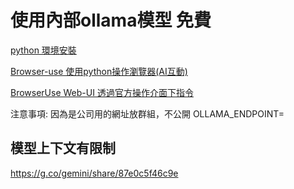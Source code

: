 # 使用內部ollama模型 免費

[python 環境安裝](https://dpes8693.notion.site/Python-win11-242ae005d65e80a3a5fae770b158f6aa?source=copy_link)

[Browser-use 使用python操作瀏覽器(AI互動)](https://dpes8693.notion.site/Browser-use-python-AI-242ae005d65e80f49a09d493d2b600e4?source=copy_link)

[BrowserUse Web-UI 透過官方操作介面下指令](https://dpes8693.notion.site/BrowserUse-Web-UI-242ae005d65e8093b0e1c789b918a64a?source=copy_link)

注意事項: 因為是公司用的網址放群組，不公開 
OLLAMA_ENDPOINT=

## 模型上下文有限制
<https://g.co/gemini/share/87e0c5f46c9e>
